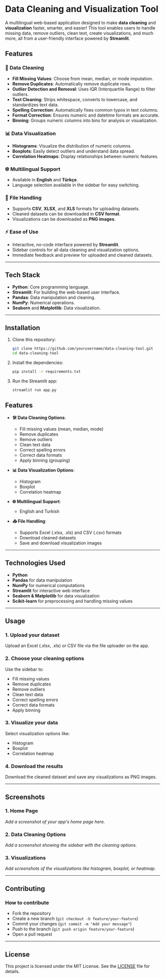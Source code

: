 # **Data Cleaning and Visualization Tool**

A multilingual web-based application designed to make **data cleaning** and **visualization** faster, smarter, and easier! This tool enables users to handle missing data, remove outliers, clean text, create visualizations, and much more, all from a user-friendly interface powered by **Streamlit**.

## **Features**

### 🎯 **Data Cleaning**
- **Fill Missing Values**: Choose from mean, median, or mode imputation.
- **Remove Duplicates**: Automatically remove duplicate rows.
- **Outlier Detection and Removal**: Uses IQR (Interquartile Range) to filter outliers.
- **Text Cleaning**: Strips whitespace, converts to lowercase, and standardizes text data.
- **Spelling Correction**: Automatically fixes common typos in text columns.
- **Format Correction**: Ensures numeric and datetime formats are accurate.
- **Binning**: Groups numeric columns into bins for analysis or visualization.

### 📊 **Data Visualization**
- **Histograms**: Visualize the distribution of numeric columns.
- **Boxplots**: Easily detect outliers and understand data spread.
- **Correlation Heatmaps**: Display relationships between numeric features.

### 🌐 **Multilingual Support**
- Available in **English** and **Türkçe**.
- Language selection available in the sidebar for easy switching.

### 📂 **File Handling**
- Supports **CSV**, **XLSX**, and **XLS** formats for uploading datasets.
- Cleaned datasets can be downloaded in **CSV format**.
- Visualizations can be downloaded as **PNG images**.

### ⚡ **Ease of Use**
- Interactive, no-code interface powered by **Streamlit**.
- Sidebar controls for all data cleaning and visualization options.
- Immediate feedback and preview for uploaded and cleaned datasets.

---

## **Tech Stack**
- **Python**: Core programming language.
- **Streamlit**: For building the web-based user interface.
- **Pandas**: Data manipulation and cleaning.
- **NumPy**: Numerical operations.
- **Seaborn** and **Matplotlib**: Data visualization.

---

## **Installation**

1. Clone this repository:
   ```bash
   git clone https://github.com/yourusername/data-cleaning-tool.git
   cd data-cleaning-tool
   
2. Install the dependencies:
   ```bash
   pip install -r requirements.txt

3. Run the Streamlit app:
   ```bash
   streamlit run app.py

## **Features**

- **🛠️ Data Cleaning Options**:
  - Fill missing values (mean, median, mode)
  - Remove duplicates
  - Remove outliers
  - Clean text data
  - Correct spelling errors
  - Correct data formats
  - Apply binning (grouping)

- **📊 Data Visualization Options**:
  - Histogram
  - Boxplot
  - Correlation heatmap

- **🌐 Multilingual Support**:
  - English and Turkish

- **📥 File Handling**:
  - Supports Excel (.xlsx, .xls) and CSV (.csv) formats
  - Download cleaned datasets
  - Save and download visualization images

---

## **Technologies Used**

- **Python**
- **Pandas** for data manipulation
- **NumPy** for numerical computations
- **Streamlit** for interactive web interface
- **Seaborn & Matplotlib** for data visualization
- **Scikit-learn** for preprocessing and handling missing values

---

## **Usage**

### **1. Upload your dataset**
Upload an Excel (.xlsx, .xls) or CSV file via the file uploader on the app.

### **2. Choose your cleaning options**
Use the sidebar to:
- Fill missing values
- Remove duplicates
- Remove outliers
- Clean text data
- Correct spelling errors
- Correct data formats
- Apply binning

### **3. Visualize your data**
Select visualization options like:
- Histogram
- Boxplot
- Correlation heatmap

### **4. Download the results**
Download the cleaned dataset and save any visualizations as PNG images.

---

## **Screenshots**

### **1. Home Page**
_Add a screenshot of your app's home page here._

### **2. Data Cleaning Options**
_Add a screenshot showing the sidebar with the cleaning options._

### **3. Visualizations**
_Add screenshots of the visualizations like histogram, boxplot, or heatmap._

---

## **Contributing**

### **How to contribute**
- Fork the repository
- Create a new branch (`git checkout -b feature/your-feature`)
- Commit your changes (`git commit -m "Add your message"`)
- Push to the branch (`git push origin feature/your-feature`)
- Open a pull request

---

## **License**

This project is licensed under the MIT License. See the [LICENSE](LICENSE) file for details.
